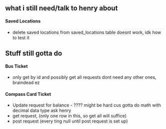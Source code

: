 ## what i still need/talk to henry about
#### Saved Locations
- delete saved locations from saved_locations table doesnt work, idk how to test it

## Stuff still gotta do
#### Bus Ticket
- only get by id and possibly get all requests dont need any other ones, braindead ez

#### Compass Card Ticket
- Update request for balance - ???? might be hard cus gotta do math with decimal data type ask henry 
- get request, (only one row in this, so get all will suffice)
- post request (every ting null until post request is set up)



